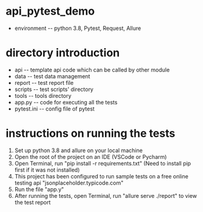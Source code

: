 # api_pytest_demo
* environment -- python 3.8, Pytest, Request, Allure

# directory introduction
* api -- template api code which can be called by other module
* data -- test data management
* report -- test report file
* scripts -- test scripts' directory
* tools -- tools directory
* app.py -- code for executing all the tests
* pytest.ini -- config file of pytest

# instructions on running the tests
1. Set up python 3.8 and allure on your local machine
2. Open the root of the project on an IDE (VSCode or Pycharm)
3. Open Terminal, run "pip install -r requirements.txt" (Need to install pip first if it was not installed)
4. This project has been configured to run sample tests on a free online testing api "jsonplaceholder.typicode.com"
5. Run the file "app.y"
6. After running the tests, open Terminal, run "allure serve ./report" to view the test report
